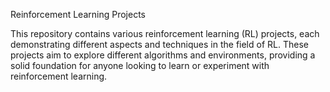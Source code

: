 Reinforcement Learning Projects

This repository contains various reinforcement learning (RL) projects, each demonstrating different aspects and techniques in the field of RL. These projects aim to explore different algorithms and environments, providing a solid foundation for anyone looking to learn or experiment with reinforcement learning.
